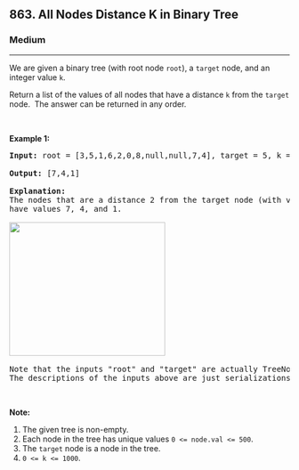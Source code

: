<h2>863. All Nodes Distance K in Binary Tree</h2><h3>Medium</h3><hr><div><p>We are given a binary tree (with root node&nbsp;<code>root</code>), a <code>target</code> node, and an integer value <code>k</code>.</p>

<p>Return a list of the values of all&nbsp;nodes that have a distance <code>k</code> from the <code>target</code> node.&nbsp; The answer can be returned in any order.</p>

<p>&nbsp;</p>

<ol>
</ol>

<div>
<p><strong>Example 1:</strong></p>

<pre><strong>Input: </strong>root = <span id="example-input-1-1">[3,5,1,6,2,0,8,null,null,7,4]</span>, target = <span id="example-input-1-2">5</span>, k = <span id="example-input-1-3">2</span>

<strong>Output: </strong><span id="example-output-1">[7,4,1]</span>

<strong>Explanation: </strong>
The nodes that are a distance 2 from the target node (with value 5)
have values 7, 4, and 1.

<img alt="" src="https://s3-lc-upload.s3.amazonaws.com/uploads/2018/06/28/sketch0.png" style="width: 280px; height: 240px;">

Note that the inputs "root" and "target" are actually TreeNodes.
The descriptions of the inputs above are just serializations of these objects.
</pre>

<p>&nbsp;</p>

<p><strong>Note:</strong></p>

<ol>
	<li>The given tree is non-empty.</li>
	<li>Each node in the tree has unique values&nbsp;<code>0 &lt;= node.val &lt;= 500</code>.</li>
	<li>The <code>target</code>&nbsp;node is a node in the tree.</li>
	<li><code>0 &lt;= k &lt;= 1000</code>.</li>
</ol>
</div>
</div>